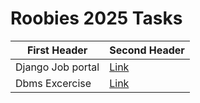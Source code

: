 # Roobies 2025 Tasks

| First Header  | Second Header |
| ------------- | ------------- |
| Django Job portal  | [Link](https://github.com/MandarParekh007/JobPortal-Django) |
| Dbms Excercise  | [Link]()  |
